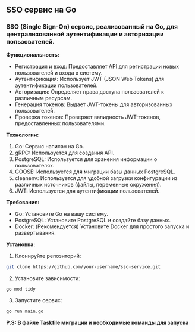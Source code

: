 ## SSO сервис на Go
### SSO (Single Sign-On) сервис, реализованный на Go, для централизованной аутентификации и авторизации пользователей.

**Функциональность:**

- Регистрация и вход: Предоставляет API для регистрации новых пользователей и входа в систему.
- Аутентификация: Использует JWT (JSON Web Tokens) для аутентификации пользователей.
- Авторизация: Определяет права доступа пользователей к различным ресурсам.
- Генерация токенов: Выдает JWT-токены для авторизованных пользователей.
- Проверка токенов: Проверяет валидность JWT-токенов, предоставленных пользователями.

**Технологии:**

1. Go: Сервис написан на Go.
2. gRPC: Используется для создания API.
3. PostgreSQL: Используется для хранения информации о пользователях.
4. GOOSE: Используется для миграции базы данных PostgreSQL.
5. cleanenv: Используется для удобной загрузки конфигурации из различных источников (файлы, переменные окружения).
6. JWT: Используется для аутентификации пользователей.

**Требования:**

- Go: Установите Go на вашу систему.
- PostgreSQL: Установите PostgreSQL и создайте базу данных.
- Docker: (Рекомендуется) Установите Docker для простого запуска и развертывания.

**Установка:**

1. Клонируйте репозиторий:
```bash 
git clone https://github.com/your-username/sso-service.git
```
2. Установите зависимости:
```bash
go mod tidy
```

3. Запустите сервис:
```bash 
go run main.go
```
**P.S:
В файле Taskfile миграции и необходимые команды для запуска**

